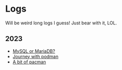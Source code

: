 # Logs

Will be weird long logs I guess!
Just bear with it, LOL.

## 2023

- [MySQL or MariaDB?](./2023/MySQL-or-MariaDB.md)
- [Journey with podman](./2023/Journey-with-podman.md)
- [A bit of pacman](./2023/A-bit-of-pacman.md)
